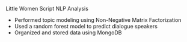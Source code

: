 Little Women Script NLP Analysis
  * Performed topic modeling using Non-Negative Matrix Factorization
  * Used a random forest model to predict dialogue speakers
  * Organized and stored data using MongoDB
